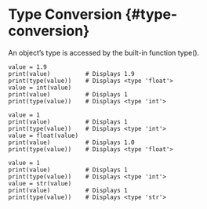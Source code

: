 # **Type Conversion** {#type-conversion}

An object’s type is accessed by the built-in function type\(\).



```
value = 1.9
print(value)          # Displays 1.9
print(type(value))    # Displays <type 'float'>
value = int(value)
print(value)          # Displays 1
print(type(value))    # Displays <type 'int'>

value = 1
print(value)          # Displays 1
print(type(value))    # Displays <type 'int'>
value = float(value)  
print(value)          # Displays 1.0
print(type(value))    # Displays <type 'float'>

value = 1
print(value)          # Displays 1
print(type(value))    # Displays <type 'int'>
value = str(value)  
print(value)          # Displays 1
print(type(value))    # Displays <type 'str'>
```



